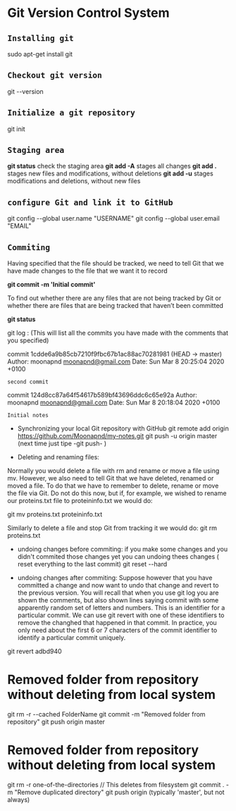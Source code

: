# Git Version Control System

## `Installing git`

sudo apt-get install git

## `Checkout git version`

git --version

## `Initialize a git repository`

git init

## `Staging area`

**git status** check the staging area
**git add -A** stages all changes
**git add .** stages new files and modifications, without deletions
**git add -u** stages modifications and deletions, without new files

## `configure Git and link it to GitHub`

git config --global user.name "USERNAME"
git config --global user.email "EMAIL"

## `Commiting`

Having specified that the file should be tracked, we need to tell Git that we have made changes to the file that we want it to record

**git commit -m 'Initial commit'**

To find out whether there are any files that are not being tracked by Git or whether there are files that are being tracked that haven’t been committed

**git status**

git log : (This will list all the commits you have made with the comments that you specified)

commit 1cdde6a9b85cb7210f9fbc67b1ac88ac70281981 (HEAD -> master)
Author: moonapnd <moonapnd@gmail.com>
Date: Sun Mar 8 20:25:04 2020 +0100

    second commit

commit 124d8cc87a64f54617b589bf43696ddc6c65e92a
Author: moonapnd <moonapnd@gmail.com>
Date: Sun Mar 8 20:18:04 2020 +0100

    Initial notes

- Synchronizing your local Git repository with GitHub
  git remote add origin https://github.com/Moonapnd/my-notes.git
  git push -u origin master (next time just tipe -git push- )

- Deleting and renaming files:

Normally you would delete a file with rm and rename or move a file using mv. However, we also need to tell Git that we have deleted, renamed or moved a file. To do that we have to remember to delete, rename or move the file via Git.
Do not do this now, but if, for example, we wished to rename our proteins.txt file to proteininfo.txt we would do:

git mv proteins.txt proteininfo.txt

Similarly to delete a file and stop Git from tracking it we would do:
git rm proteins.txt

- undoing changes before commiting:
  if you make some changes and you didn't commited those changes yet you can undoing thees changes
  ( reset everything to the last commit)
  git reset --hard

- undoing changes after commiting:
  Suppose however that you have committed a change and now want to undo that change and revert to the previous version. You will recall that when you use git log you are shown the comments, but also shown lines saying commit with some apparently random set of letters and numbers. This is an identifier for a particular commit. We can use git revert with one of these identifiers to remove the changhed that happened in that commit. In practice, you only need about the first 6 or 7 characters of the commit identifier to identify a particular commit uniquely.

git revert adbd940

# Removed folder from repository without deleting from local system

git rm -r --cached FolderName
git commit -m "Removed folder from repository"
git push origin master

# Removed folder from repository without deleting from local system

git rm -r one-of-the-directories // This deletes from filesystem
git commit . -m "Remove duplicated directory"
git push origin <your-git-branch> (typically 'master', but not always)
